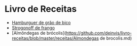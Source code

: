 # Livro de Receitas



- [Hamburguer de grão de bico](https://github.com/deinvis/livro-receitas/blob/master/receitas/Hamburguer%20de%20gr%C3%A3o%20de%20bico.md)
- [Strogonoff de frango](https://github.com/deinvis/livro-receitas/blob/master/receitas/strogonoff.md)
- [Almôndegas de brócolis](https://github.com/deinvis/livro-receitas/blob/master/receitas/Almondegas de brocolis.md)